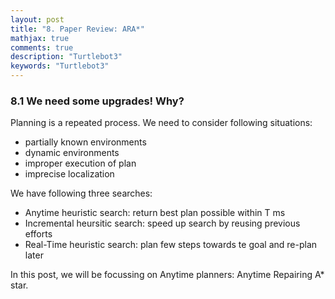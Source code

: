 ```yaml
---
layout: post
title: "8. Paper Review: ARA*"
mathjax: true
comments: true
description: "Turtlebot3"
keywords: "Turtlebot3"
---  
```


### 8.1 We need some upgrades! Why?

Planning is a repeated process. We need to consider following situations:
* partially known environments
* dynamic environments
* improper execution of plan
* imprecise localization

We have following three searches:
* Anytime heuristic search: return best plan possible within T ms
* Incremental heursitic search: speed up search by reusing previous efforts
* Real-Time heuristic search: plan few steps towards te goal and re-plan later

In this post, we will be focussing on Anytime planners: Anytime Repairing A\* star.


